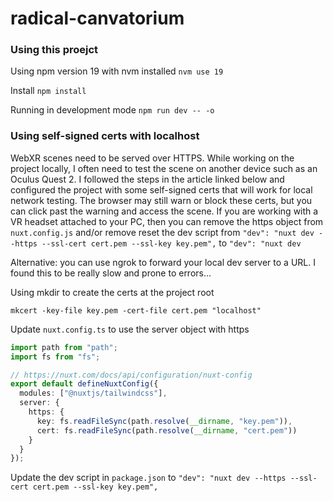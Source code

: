# radical-canvatorium

### Using this proejct

Using npm version 19 with nvm installed
`nvm use 19`

Install
`npm install`

Running in development mode
`npm run dev -- -o`

### Using self-signed certs with localhost

WebXR scenes need to be served over HTTPS. While working on the project locally, I often need to test the scene on another device such as an Oculus Quest 2. I followed the steps in the article linked below and configured the project with some self-signed certs that will work for local network testing. The browser may still warn or block these certs, but you can click past the warning and access the scene. If you are working with a VR headset attached to your PC, then you can remove the https object from `nuxt.config.js` and/or remove reset the dev script from `"dev": "nuxt dev --https --ssl-cert cert.pem --ssl-key key.pem",` to `"dev": "nuxt dev`

Alternative: you can use ngrok to forward your local dev server to a URL. I found this to be really slow and prone to errors...

Using mkdir to create the certs at the project root

```
mkcert -key-file key.pem -cert-file cert.pem "localhost"
```

Update `nuxt.config.ts` to use the server object with https

```ts
import path from "path";
import fs from "fs";

// https://nuxt.com/docs/api/configuration/nuxt-config
export default defineNuxtConfig({
  modules: ["@nuxtjs/tailwindcss"],
  server: {
    https: {
      key: fs.readFileSync(path.resolve(__dirname, "key.pem")),
      cert: fs.readFileSync(path.resolve(__dirname, "cert.pem"))
    }
  }
});
```

Update the dev script in `package.json` to `"dev": "nuxt dev --https --ssl-cert cert.pem --ssl-key key.pem",`
